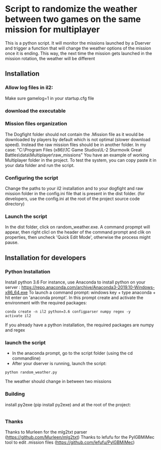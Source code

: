 # Script to randomize the weather between two games on the same mission for multiplayer

This is a python script. It will monitor the missions launched by a Dserver and trigger a function that will change the weather options of the mission once it is ending.
This way, the next time the mission gets launched in the mission rotation, the weather will be different

## Installation
### Allow log files in il2:
Make sure gamelog=1 in your startup.cfg file

### download the executable

### Mission files organization  
The Dogfight folder should not contain the .Mission file as it would be downloaded by players by default which is not optimal (slower download speed).
Instead the raw mission files should be in another folder. In my case:
 "C:\\Program Files (x86)\\1C Game Studios\IL-2 Sturmovik Great Battles\\data\\Multiplayer\\raw_missions"
You have an example of working Multiplayer folder in the project. To test the system, you can copy paste it in your data folder and run the script.

### Configuring the script
Change the paths to your il2 installation and to your dogfight and raw mission folder in the config.ini file that is present in the dist folder. (for developers, use the config.ini at the root of the project source code directory)

### Launch the script
In the dist folder, click on random_weather.exe. A command propmpt will appear, then right clicl on the header of the command prompt and clik on properties, then uncheck 'Quick Edit Mode', otherwise the process might pause.

## Installation for developers
### Python Installation 
Install python 3.6 For instance, use Anaconda to install python on your server :
https://repo.anaconda.com/archive/Anaconda3-2019.10-Windows-x86_64.exe
To launch a command prompt: windows key + type anaconda + hit enter on  'anaconda prompt'.
In this prompt create and activate the environment with the required packages:
```
conda create -n il2 python=3.6 configparser numpy regex -y
activate il2
```
If you already have a python installation, the required packages are numpy and regex
### launch the script 
* In the anaconda prompt, go to the script folder (using the cd commandline)
* After your dserver is running, launch the script: 
```
python random_weather.py
```
The weather should change in between two missions

### Building 
install py2exe (pip install py2exe)
and at the root of the project:
```

```

### Thanks

Thanks to Murleen for the mlg2txt parser (https://github.com/Murleen/mlg2txt)
Thanks to lefufu for the PylGBMiMec tool to edit .mission files (https://github.com/lefufu/PylGBMiMec) 


 
